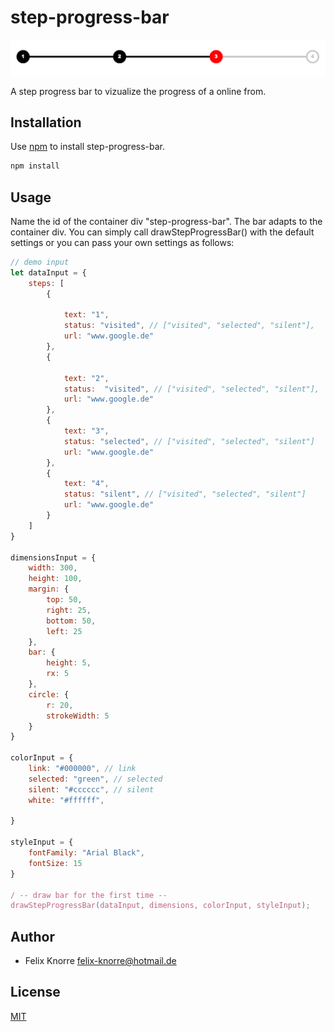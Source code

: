# step-progress-bar

![step progress bar demo](demo/demobar.png)

A step progress bar to vizualize the progress of a online from.



## Installation

Use [npm](https://www.npmjs.com) to install step-progress-bar.

```bash
npm install
```

## Usage
Name the id of the container div "step-progress-bar".
The bar adapts to the container div.
You can simply call drawStepProgressBar() with the default settings or you can pass your own settings as follows:

```js
// demo input
let dataInput = {
    steps: [
        {

            text: "1",
            status: "visited", // ["visited", "selected", "silent"],
            url: "www.google.de"
        },
        {

            text: "2",
            status:  "visited", // ["visited", "selected", "silent"],
            url: "www.google.de"
        },
        {
            text: "3",
            status: "selected", // ["visited", "selected", "silent"]
            url: "www.google.de"
        },
        {
            text: "4",
            status: "silent", // ["visited", "selected", "silent"]
            url: "www.google.de"
        }
    ]
}

dimensionsInput = {
    width: 300,
    height: 100,
    margin: {
        top: 50,
        right: 25,
        bottom: 50,
        left: 25
    },
    bar: {
        height: 5,
        rx: 5
    },
    circle: {
        r: 20,
        strokeWidth: 5
    }
}

colorInput = {
    link: "#000000", // link
    selected: "green", // selected
    silent: "#cccccc", // silent
    white: "#ffffff",

}

styleInput = {
    fontFamily: "Arial Black",
    fontSize: 15
}

/ -- draw bar for the first time --
drawStepProgressBar(dataInput, dimensions, colorInput, styleInput);
```

## Author
* Felix Knorre <felix-knorre@hotmail.de>

## License
[MIT](https://choosealicense.com/licenses/mit/)
